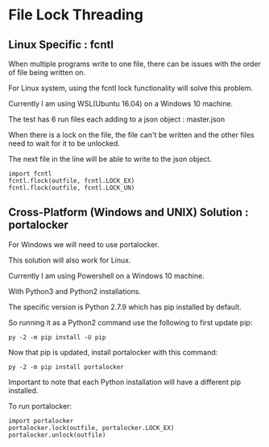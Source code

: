 # File Lock Threading

## Linux Specific : fcntl

When multiple programs write to one file, there can be issues with the order of file being written on.

For Linux system, using the fcntl lock functionality will solve this problem.

Currently I am using WSL(Ubuntu 16.04) on a Windows 10 machine.

The test has 6 run files each adding to a json object : master.json

When there is a lock on the file, the file can't be written and the other files need to wait for it to be unlocked.

The next file in the line will be able to write to the json object.

	import fcntl
	fcntl.flock(outfile, fcntl.LOCK_EX)
	fcntl.flock(outfile, fcntl.LOCK_UN)

## Cross-Platform (Windows and UNIX) Solution : portalocker

For Windows we will need to use portalocker.

This solution will also work for Linux.

Currently I am using Powershell on a Windows 10 machine.

With Python3 and Python2 installations.

The specific version is Python 2.7.9 which has pip installed by default.

So running it as a Python2 command use the following to first update pip:

	py -2 -m pip install -U pip

Now that pip is updated, install portalocker with this command:

	py -2 -m pip install portalocker

Important to note that each Python installation will have a different pip installed.

To run portalocker:

	import portalocker
	portalocker.lock(outfile, portalocker.LOCK_EX)
	portalocker.unlock(outfile)